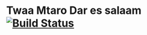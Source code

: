 
# Twaa Mtaro Dar es salaam [![Build Status](https://travis-ci.org/Samweli/twaa-mtaro.svg?branch=development)](https://travis-ci.org/Samweli/twaa-mtaro)

